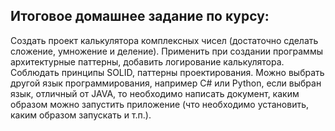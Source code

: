 ## Итоговое домашнее задание по курсу:

Создать проект калькулятора комплексных чисел (достаточно сделать сложение, умножение и деление).
Применить при создании программы архитектурные паттерны, добавить логирование калькулятора.
Соблюдать принципы SOLID, паттерны проектирования.
Можно выбрать другой язык программирования, например C# или Python, если выбран язык, отличный от JAVA, 
то необходимо написать документ, каким образом можно запустить приложение (что необходимо установить, каким образом запускать и т.п.).
